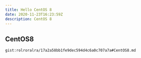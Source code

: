```yaml
---
title: Hello CentOS 8
date: 2020-11-23T16:23:59Z
description: CentOS 8
---
```


## CentOS8
`gist:rolroralra/17a2a58bb1fe9dec594d4c6a0c707a7a#CentOS8.md`
